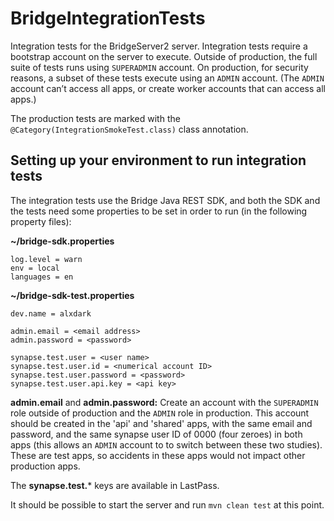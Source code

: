 # BridgeIntegrationTests

Integration tests for the BridgeServer2 server. Integration tests require a bootstrap account on the server to execute. Outside of production, the full suite of tests runs using  `SUPERADMIN` account. On production, for security reasons, a subset of these tests execute using an `ADMIN` account. (The `ADMIN` account can’t access all apps, or create worker accounts that can access all apps.)

The production tests are marked with the `@Category(IntegrationSmokeTest.class)` class annotation.

## Setting up your environment to run integration tests

The integration tests use the Bridge Java REST SDK, and both the SDK and the tests need some properties to be set in order to run (in the following property files):

**~/bridge-sdk.properties**

    log.level = warn
    env = local
    languages = en

**~/bridge-sdk-test.properties**

    dev.name = alxdark

    admin.email = <email address>
    admin.password = <password>

    synapse.test.user = <user name>
    synapse.test.user.id = <numerical account ID>
    synapse.test.user.password = <password>
    synapse.test.user.api.key = <api key>

**admin.email** and **admin.password:** Create an account with the `SUPERADMIN` role outside of production and the `ADMIN` role in production. This account should be created in the 'api' and 'shared' apps, with the same email and password, and the same synapse user ID of 0000 (four zeroes) in both apps (this allows an `ADMIN` account to to switch between these two studies). These are test apps, so accidents in these apps would not impact other production apps.

The **synapse.test.*** keys are available in LastPass.

It should be possible to start the server and run `mvn clean test` at this point.
